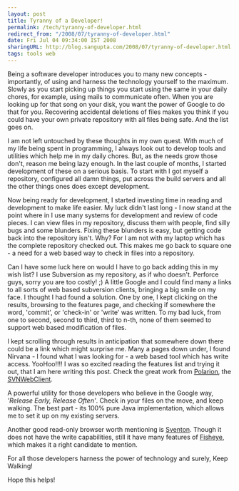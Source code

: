 ```yaml
---
layout: post
title: Tyranny of a Developer!
permalink: /tech/tyranny-of-developer.html
redirect_from: "/2008/07/tyranny-of-developer.html"
date: Fri Jul 04 09:34:00 IST 2008
sharingURL: http://blog.sangupta.com/2008/07/tyranny-of-developer.html
tags: tools web
---
```


Being a software developer introduces you to many new concepts - importantly, of using 
and harness the technology yourself to the maximum. Slowly as you start picking up things 
you start using the same in your daily chores, for example, using mails to communicate 
often. When you are looking up for that song on your disk, you want the power of Google 
to do that for you. Recovering accidental deletions of files makes you think if you could 
have your own private repository with all files being safe. And the list goes on.

I am not left untouched by these thoughts in my own quest. With much of my life being spent 
in programming, I always look out to develop tools and utilities which help me in my 
daily chores. But, as the needs grow those don't, reason me being lazy enough. In the last 
couple of months, I started development of these on a serious basis. To start with I got 
myself a repository, configured all damn things, put across the build servers and all the 
other things ones does except development.

Now being ready for development, I started investing time in reading and development to make 
life easier. My luck didn't last long - I now stand at the point where in I use many systems 
for development and review of code pieces. I can view files in my repository, discuss them 
with people, find silly bugs and some blunders. Fixing these blunders is easy, but getting 
code back into the repository isn't. Why? For I am not with my laptop which has the complete 
repository checked out. This makes me go back to square one - a need for a web based way 
to check in files into a repository.

Can I have some luck here on would I have to go back adding this in my wish list? I use 
Subversion as my repository, as if who doesn't. Perforce guys, sorry you are too costly! ;) 
A little Google and I could find many a links to all sorts of web based subversion clients, 
bringing a big smile on my face. I thought I had found a solution. One by one, I kept 
clicking on the results, browsing to the features page, and checking if somewhere the 
word, 'commit', or 'check-in' or 'write' was written. To my bad luck, from one to second, 
second to third, third to n-th, none of them seemed to support web based modification 
of files.

I kept scrolling through results in anticipation that somewhere down there could be a link 
which might surprise me. Many a pages down under, I found Nirvana - I found what I was 
looking for - a web based tool which has write access. YooHoo!!!! I was so excited reading 
the features list and trying it out, that I am here writing this post. Check the great 
work from <a href="http://www.polarion.org">Polarion</a>, the 
<a href="http://www.polarion.org/index.php?page=overview&amp;project=svnwebclient">SVNWebClient</a>. 

A powerful utility for those developers who believe in the Google way, 
<span style="font-style:italic;">'Release Early, Release Often'</span>. Check in your files 
on the move, and keep walking. The best part - its 100% pure Java implementation, which 
allows me to set it up on my existing servers.

Another good read-only browser worth mentioning is <a href="http://www.sventon.org">Sventon</a>. Though 
it does not have the write capabilities, still it have many features of 
<a href="www.atlassian.com/software/fisheye/">Fisheye</a>, which makes it a right candidate to mention.

For all those developers harness the power of technology and surely, Keep Walking!

Hope this helps!
